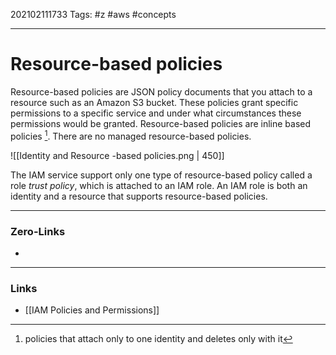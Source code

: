 202102111733
Tags: #z #aws #concepts

---
# Resource-based policies

Resource-based policies are JSON policy documents that you attach to a resource such as an Amazon S3 bucket. These policies grant specific permissions to a specific service and under what circumstances these permissions would be granted. Resource-based policies are inline based policies [^1].  There are no managed resource-based policies.

![[Identity and Resource -based policies.png | 450]]

The IAM service support only one type of resource-based policy called a role *trust policy*, which is attached to an IAM role. An IAM role is both an identity and a resource that supports resource-based policies. 

[^1]: policies that attach only to one identity and deletes only with it

---
### Zero-Links
- 
---
### Links
- [[IAM Policies and Permissions]]